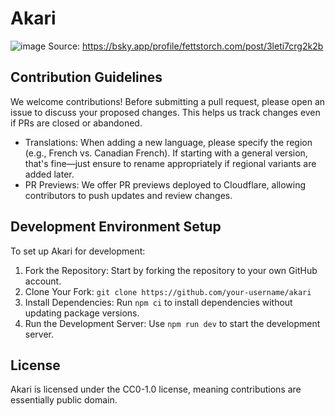 # Akari

![image](https://github.com/user-attachments/assets/e7c2ff26-1865-4e19-8f40-607eeeafebb4)
<sm>Source: https://bsky.app/profile/fettstorch.com/post/3leti7crg2k2b</sm>


## Contribution Guidelines

We welcome contributions! Before submitting a pull request, please open an issue to discuss your proposed changes. This helps us track changes even if PRs are closed or abandoned.

- Translations: When adding a new language, please specify the region (e.g., French vs. Canadian French). If starting with a general version, that's fine—just ensure to rename appropriately if regional variants are added later.
- PR Previews: We offer PR previews deployed to Cloudflare, allowing contributors to push updates and review changes.

## Development Environment Setup

To set up Akari for development:

1. Fork the Repository: Start by forking the repository to your own GitHub account.
2. Clone Your Fork: `git clone https://github.com/your-username/akari`
3. Install Dependencies: Run `npm ci` to install dependencies without updating package versions.
4. Run the Development Server: Use `npm run dev` to start the development server.

## License

Akari is licensed under the CC0-1.0 license, meaning contributions are essentially public domain.
